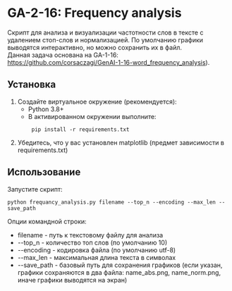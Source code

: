 # GA-2-16: Frequency analysis
Скрипт для анализа и визуализации частотности слов в тексте с удалением стоп-слов и нормализацией. По умолчанию графики выводятся интерактивно, но можно сохранить их в файл.          
Данная задача основана на GA-1-16: https://github.com/corsaczagi/GenAI-1-16-word_frequency_analysis).  
## Установка
1. Создайте виртуальное окружение (рекомендуется):
   - Python 3.8+
   - В активированном окружении выполните:
     ```
      pip install -r requirements.txt
      ```
2. Убедитесь, что у вас установлен matplotlib (предмет зависимости в requirements.txt)
## Использование
Запустите скрипт:
```
python frequancy_analysis.py filename --top_n --encoding --max_len --save_path
```
Опции командной строки:
   - filename - путь к текстовому файлу для анализа
   - --top_n - количество топ слов (по умолчанию 10)
   - --encoding - кодировка файла (по умолчанию utf-8)
   - --max_len - максимальная длина текста в символах
   - --save_path - базовый путь для сохранения графиков (если указан, графики сохраняются в два файла: name_abs.png, name_norm.png, иначе графики выводятся на экран)
